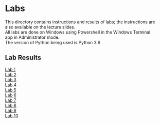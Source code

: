 # Labs
This directory contains instructions and results of labs; the instructions are also available on the lecture slides.  
All labs are done on Windows using Powershell in the Windows Terminal app in Administrator mode.  
The version of Python being used is Python 3.9
## Lab Results
[Lab 1](Lab01/Results.md)  
[Lab 2](Lab02/Results.md)  
[Lab 3](Lab03/Results.md)  
[Lab 4](Lab04/Results.md)  
[Lab 5](Lab05/Results.md)  
[Lab 6](Lab06/Results.md)  
[Lab 7](Lab07/Results.md)  
[Lab 8](Lab08/Results.md)  
[Lab 9](Lab09/Results.md)  
[Lab 10](Lab10/Results.md)  
